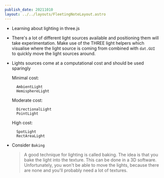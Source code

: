 ```yaml
---
publish_date: 20211010    
layout: ../../layouts/FleetingNoteLayout.astro
---
```

- Learning about lighting in three.js
- There's a lot of different light sources available and positioning them will take experimentation. Make use of the THREE light helpers which visualise where the light source is coming from combined with `dat.GUI` to quickly move the light sources around.
- Lights sources come at a computational cost and should be used sparingly

    Minimal cost:

        AmbientLight
        HemisphereLight

    Moderate cost:

        DirectionalLight
        PointLight

    High cost:

        SpotLight
        RectAreaLight

- Consider `Baking`
  > A good technique for lighting is called baking. The idea is that you bake the light into the texture. This can be done in a 3D software. Unfortunately, you won't be able to move the lights, because there are none and you'll probably need a lot of textures.
